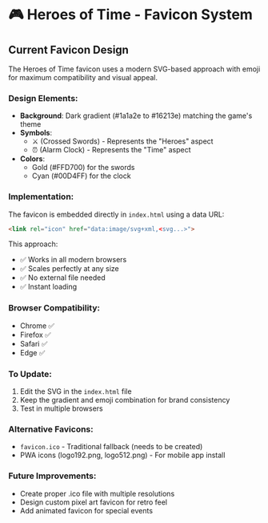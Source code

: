 # 🎮 Heroes of Time - Favicon System

## Current Favicon Design

The Heroes of Time favicon uses a modern SVG-based approach with emoji for maximum compatibility and visual appeal.

### Design Elements:
- **Background**: Dark gradient (#1a1a2e to #16213e) matching the game's theme
- **Symbols**: 
  - ⚔️ (Crossed Swords) - Represents the "Heroes" aspect
  - ⏰ (Alarm Clock) - Represents the "Time" aspect
- **Colors**:
  - Gold (#FFD700) for the swords
  - Cyan (#00D4FF) for the clock

### Implementation:

The favicon is embedded directly in `index.html` using a data URL:
```html
<link rel="icon" href="data:image/svg+xml,<svg...>">
```

This approach:
- ✅ Works in all modern browsers
- ✅ Scales perfectly at any size
- ✅ No external file needed
- ✅ Instant loading

### Browser Compatibility:
- Chrome ✅
- Firefox ✅ 
- Safari ✅
- Edge ✅

### To Update:
1. Edit the SVG in the `index.html` file
2. Keep the gradient and emoji combination for brand consistency
3. Test in multiple browsers

### Alternative Favicons:
- `favicon.ico` - Traditional fallback (needs to be created)
- PWA icons (logo192.png, logo512.png) - For mobile app install

### Future Improvements:
- Create proper .ico file with multiple resolutions
- Design custom pixel art favicon for retro feel
- Add animated favicon for special events 
